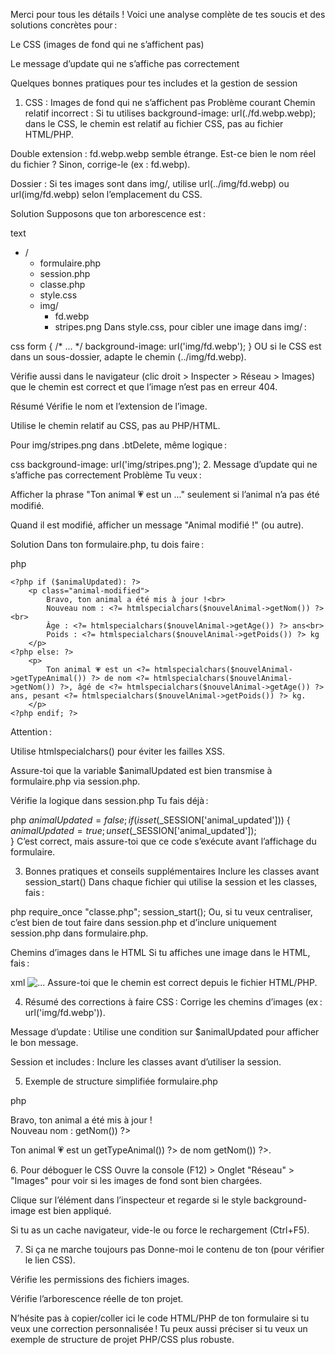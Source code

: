 Merci pour tous les détails ! Voici une analyse complète de tes soucis et des solutions concrètes pour :

Le CSS (images de fond qui ne s’affichent pas)

Le message d’update qui ne s’affiche pas correctement

Quelques bonnes pratiques pour tes includes et la gestion de session

1. CSS : Images de fond qui ne s’affichent pas
Problème courant
Chemin relatif incorrect : Si tu utilises background-image: url(./fd.webp.webp); dans le CSS, le chemin est relatif au fichier CSS, pas au fichier HTML/PHP.

Double extension : fd.webp.webp semble étrange. Est-ce bien le nom réel du fichier ? Sinon, corrige-le (ex : fd.webp).

Dossier : Si tes images sont dans img/, utilise url(../img/fd.webp) ou url(img/fd.webp) selon l’emplacement du CSS.

Solution
Supposons que ton arborescence est :

text
- /
  - formulaire.php
  - session.php
  - classe.php
  - style.css
  - img/
      - fd.webp
      - stripes.png
Dans style.css, pour cibler une image dans img/ :

css
form {
    /* ... */
    background-image: url('img/fd.webp');
}
OU si le CSS est dans un sous-dossier, adapte le chemin (../img/fd.webp).

Vérifie aussi dans le navigateur (clic droit > Inspecter > Réseau > Images) que le chemin est correct et que l’image n’est pas en erreur 404.

Résumé
Vérifie le nom et l’extension de l’image.

Utilise le chemin relatif au CSS, pas au PHP/HTML.

Pour img/stripes.png dans .btDelete, même logique :

css
background-image: url('img/stripes.png');
2. Message d’update qui ne s’affiche pas correctement
Problème
Tu veux :

Afficher la phrase "Ton animal 💗 est un ..." seulement si l’animal n’a pas été modifié.

Quand il est modifié, afficher un message "Animal modifié !" (ou autre).

Solution
Dans ton formulaire.php, tu dois faire :

php
<?php
include_once "session.php";
?>

<?php if ($nouvelAnimal): ?>
    <?php if ($animalUpdated): ?>
        <p class="animal-modified">
            Bravo, ton animal a été mis à jour !<br>
            Nouveau nom : <?= htmlspecialchars($nouvelAnimal->getNom()) ?><br>
            Âge : <?= htmlspecialchars($nouvelAnimal->getAge()) ?> ans<br>
            Poids : <?= htmlspecialchars($nouvelAnimal->getPoids()) ?> kg
        </p>
    <?php else: ?>
        <p>
            Ton animal 💗 est un <?= htmlspecialchars($nouvelAnimal->getTypeAnimal()) ?> de nom <?= htmlspecialchars($nouvelAnimal->getNom()) ?>, âgé de <?= htmlspecialchars($nouvelAnimal->getAge()) ?> ans, pesant <?= htmlspecialchars($nouvelAnimal->getPoids()) ?> kg.
        </p>
    <?php endif; ?>
<?php endif; ?>
Attention :

Utilise htmlspecialchars() pour éviter les failles XSS.

Assure-toi que la variable $animalUpdated est bien transmise à formulaire.php via session.php.

Vérifie la logique dans session.php
Tu fais déjà :

php
$animalUpdated = false;
if (isset($_SESSION['animal_updated'])) {
    $animalUpdated = true;
    unset($_SESSION['animal_updated']);  
}
C’est correct, mais assure-toi que ce code s’exécute avant l’affichage du formulaire.

3. Bonnes pratiques et conseils supplémentaires
Inclure les classes avant session_start()
Dans chaque fichier qui utilise la session et les classes, fais :

php
require_once "classe.php";
session_start();
Ou, si tu veux centraliser, c’est bien de tout faire dans session.php et d’inclure uniquement session.php dans formulaire.php.

Chemins d’images dans le HTML
Si tu affiches une image dans le HTML, fais :

xml
<img src="img/monimage.png" alt="..." />
Assure-toi que le chemin est correct depuis le fichier HTML/PHP.

4. Résumé des corrections à faire
CSS : Corrige les chemins d’images (ex : url('img/fd.webp')).

Message d’update : Utilise une condition sur $animalUpdated pour afficher le bon message.

Session et includes : Inclure les classes avant d’utiliser la session.

5. Exemple de structure simplifiée
formulaire.php

php
<?php
include_once "session.php";
?>
<link rel="stylesheet" href="style.css">
<!-- ... -->
<?php if ($nouvelAnimal): ?>
    <?php if ($animalUpdated): ?>
        <p class="animal-modified">
            Bravo, ton animal a été mis à jour !<br>
            Nouveau nom : <?= htmlspecialchars($nouvelAnimal->getNom()) ?>
        </p>
    <?php else: ?>
        <p>
            Ton animal 💗 est un <?= htmlspecialchars($nouvelAnimal->getTypeAnimal()) ?> de nom <?= htmlspecialchars($nouvelAnimal->getNom()) ?>.
        </p>
    <?php endif; ?>
<?php endif; ?>
6. Pour déboguer le CSS
Ouvre la console (F12) > Onglet "Réseau" > "Images" pour voir si les images de fond sont bien chargées.

Clique sur l’élément dans l’inspecteur et regarde si le style background-image est bien appliqué.

Si tu as un cache navigateur, vide-le ou force le rechargement (Ctrl+F5).

7. Si ça ne marche toujours pas
Donne-moi le contenu de ton <head> (pour vérifier le lien CSS).

Vérifie les permissions des fichiers images.

Vérifie l’arborescence réelle de ton projet.

N’hésite pas à copier/coller ici le code HTML/PHP de ton formulaire si tu veux une correction personnalisée !
Tu peux aussi préciser si tu veux un exemple de structure de projet PHP/CSS plus robuste.